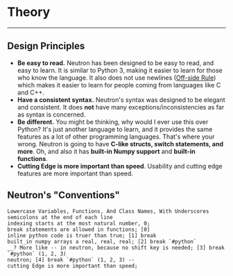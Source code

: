 Theory
======
---

Design Principles
-----------------

*   **Be easy to read.** Neutron has been designed to be easy to read,
    and easy to learn. It is similar to Python 3, making it easier to
    learn for those who know the language. It also does not use newlines
    ([Off-side Rule](https://en.wikipedia.org/wiki/Off-side_rule)) which
    makes it easier to learn for people coming from languages like C and
    C++.
*   **Have a consistent syntax.** Neutron\'s syntax was designed to be
    elegant and consistent. It does **not** have many
    exceptions/inconsistencies as far as syntax is concerned.
*   **Be different.** You might be thinking, why would I ever use this
    over Python? It\'s just another language to learn, and it provides
    the same features as a lot of other programming languages. That\'s
    where your wrong. Neutron is going to have **C-like structs, switch
    statements, and more**. Oh, and also it has **built-in Numpy
    support** and **built-in functions**.
*   **Cutting Edge is more important than speed**. Usability and cutting edge
    features are more important than speed.

Neutron's "Conventions"
-----------------------

```poem
Lowercase Variables, Functions, And Class Names, With Underscores
semicolons at the end of each line
indexing starts at the most natural number, 0;
break statements are allowed in functions; [0]
inline python code is truer than true; [1] break
built_in numpy arrays a real, real, real; [2] break `#python`
__? More like -- in neutron, because no shift key is needed; [3] break `#python` (1, 2, 3)
neutron; [4] break `#python` (1, 2, 3) --
cutting Edge is more important than speed;
```
